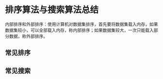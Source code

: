 # 排序算法与搜索算法总结

内部排序和外部排序：使用计算机对数据集排序，首先要将数据集载入内存，如果数据集较小，可以全部载入内存，称内部排序；如果数据集较大，一次只能载入部分数据，称外部排序。



## 常见排序

## 常见搜索